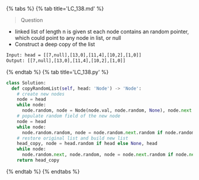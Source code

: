 {% tabs %}
{% tab title='LC_138.md' %}

> Question

* linked list of length n is given st each node contains an random pointer, which could point to any node in list, or null
* Construct a deep copy of the list

```txt
Input: head = [[7,null],[13,0],[11,4],[10,2],[1,0]]
Output: [[7,null],[13,0],[11,4],[10,2],[1,0]]
```

{% endtab %}
{% tab title='LC_138.py' %}

```py
class Solution:
  def copyRandomList(self, head: 'Node') -> 'Node':
    # create new nodes
    node = head
    while node:
      node.random, node = Node(node.val, node.random, None), node.next
    # populate random field of the new node
    node = head
    while node:
      node.random.random, node = node.random.next.random if node.random.next else None, node.next
    # restore original list and build new list
    head_copy, node = head.random if head else None, head
    while node:
      node.random.next, node.random, node = node.next.random if node.next else None, node.random.next, node.next
    return head_copy
```

{% endtab %}
{% endtabs %}
